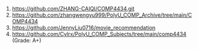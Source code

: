 1. https://github.com/ZHANG-CAIQI/COMP4434.git
2. https://github.com/zhangwengyu999/PolyU_COMP_Archive/tree/main/COMP4434
3. https://github.com/JennyLiu0716/movie_recommendation 
4. https://github.com/Cylrx/PolyU_COMP_Subjects/tree/main/comp4434 (Grade: A+)